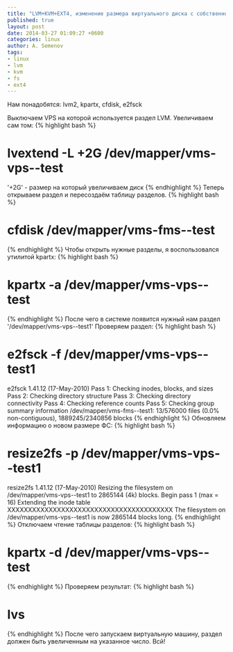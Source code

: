 ```yaml
---
title: "LVM+KVM+EXT4, изменение размера виртуального диска с собственной таблицей разделов"
published: true
layout: post
date: 2014-03-27 01:09:27 +0600
categories: linux
author: A. Semenov
tags: 
- linux
- lvm
- kvm
- fs
- ext4
---
```

Нам понадобятся: lvm2, kpartx, cfdisk, e2fsck
<!--more-->
Выключаем VPS на которой используется раздел LVM.
Увеличиваем сам том:
{% highlight bash %}
# lvextend -L +2G /dev/mapper/vms-vps--test
'+2G' - размер на который увеличиваем диск
{% endhighlight %}
Теперь открываем раздел и пересоздаём таблицу разделов.
{% highlight bash %}
# cfdisk /dev/mapper/vms-fms--test                                                                                                                   
{% endhighlight %}
Чтобы открыть нужные разделы, я воспользовался утилитой kpartx:
{% highlight bash %}
# kpartx -a /dev/mapper/vms-vps--test
{% endhighlight %}
После чего в системе появится нужный нам раздел '/dev/mapper/vms-vps--test1'
Проверяем раздел:
{% highlight bash %}
# e2fsck -f /dev/mapper/vms-vps--test1                                                                                                               
e2fsck 1.41.12 (17-May-2010)
Pass 1: Checking inodes, blocks, and sizes
Pass 2: Checking directory structure
Pass 3: Checking directory connectivity
Pass 4: Checking reference counts
Pass 5: Checking group summary information
/dev/mapper/vms-fms--test1: 13/576000 files (0.0% non-contiguous), 1889245/2340856 blocks
{% endhighlight %}
Обновляем информацию о новом размере ФС:
{% highlight bash %}
# resize2fs -p /dev/mapper/vms-vps--test1                                                                                                            
resize2fs 1.41.12 (17-May-2010)
Resizing the filesystem on /dev/mapper/vms-vps--test1 to 2865144 (4k) blocks.
Begin pass 1 (max = 16)
Extending the inode table     XXXXXXXXXXXXXXXXXXXXXXXXXXXXXXXXXXXXXXXX
The filesystem on /dev/mapper/vms-vps--test1 is now 2865144 blocks long.
{% endhighlight %}
Отключаем чтение таблицы разделов:
{% highlight bash %}
# kpartx -d /dev/mapper/vms-vps--test
{% endhighlight %}
Проверяем результат:
{% highlight bash %}
# lvs
{% endhighlight %}
После чего запускаем виртуальную машину, раздел должен быть увеличенным на указанное число.
Всй!
